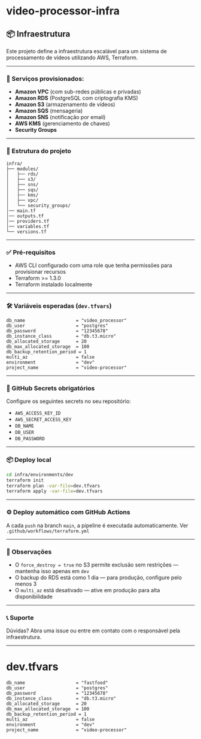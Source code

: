 # video-processor-infra

## 📦 Infraestrutura

Este projeto define a infraestrutura escalável para um sistema de processamento de vídeos utilizando AWS, Terraform.

---

### 🚀 Serviços provisionados:
- **Amazon VPC** (com sub-redes públicas e privadas)
- **Amazon RDS** (PostgreSQL com criptografia KMS)
- **Amazon S3** (armazenamento de vídeos)
- **Amazon SQS** (mensageria)
- **Amazon SNS** (notificação por email)
- **AWS KMS** (gerenciamento de chaves)
- **Security Groups**

---

### 📁 Estrutura do projeto
```
infra/
├── modules/
│   ├── rds/
│   ├── s3/
│   ├── sns/
│   ├── sqs/
│   ├── kms/
│   ├── vpc/
│   └── security_groups/
│── main.tf
│── outputs.tf
│── providers.tf
│── variables.tf
└── versions.tf
```

---

### ✅ Pré-requisitos
- AWS CLI configurado com uma role que tenha permissões para provisionar recursos
- Terraform >= 1.3.0
- Terraform instalado localmente

---

### 🛠️ Variáveis esperadas (`dev.tfvars`)

```
db_name                   = "video_processor"
db_user                   = "postgres"
db_password               = "12345678"
db_instance_class         = "db.t3.micro"
db_allocated_storage      = 20
db_max_allocated_storage  = 100
db_backup_retention_period = 1
multi_az                  = false
environment               = "dev"
project_name              = "video-processor"
```

---

### 🔐 GitHub Secrets obrigatórios
Configure os seguintes secrets no seu repositório:
- `AWS_ACCESS_KEY_ID`
- `AWS_SECRET_ACCESS_KEY`
- `DB_NAME`
- `DB_USER`
- `DB_PASSWORD`

---

### 📦 Deploy local
```bash
cd infra/environments/dev
terraform init
terraform plan -var-file=dev.tfvars
terraform apply -var-file=dev.tfvars
```

---

### ⚙️ Deploy automático com GitHub Actions
A cada `push` na branch `main`, a pipeline é executada automaticamente. Ver `.github/workflows/terraform.yml`

---

### 📌 Observações
- O `force_destroy = true` no S3 permite exclusão sem restrições — mantenha isso apenas em `dev`
- O backup do RDS está como 1 dia — para produção, configure pelo menos 3
- O `multi_az` está desativado — ative em produção para alta disponibilidade

---

### 📞 Suporte
Dúvidas? Abra uma issue ou entre em contato com o responsável pela infraestrutura.

---

# dev.tfvars

```
db_name                   = "fastfood"
db_user                   = "postgres"
db_password               = "12345678"
db_instance_class         = "db.t3.micro"
db_allocated_storage      = 20
db_max_allocated_storage  = 100
db_backup_retention_period = 1
multi_az                  = false
environment               = "dev"
project_name              = "video-processor"
